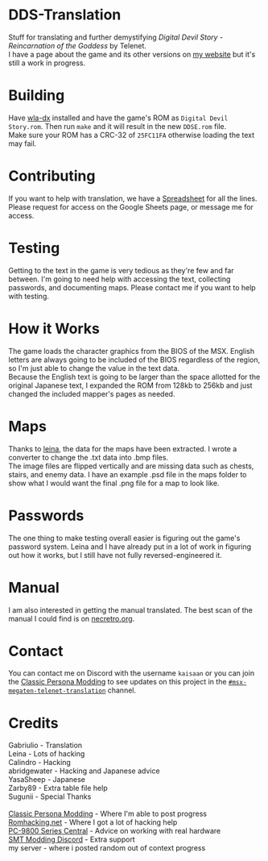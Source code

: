 # DDS-Translation
Stuff for translating and further demystifying *Digital Devil Story - Reincarnation of the Goddess* by Telenet.
<br>I have a page about the game and its other versions on [my website](https://kaisaan.github.io/pages/dds.html) but it's still a work in progress.

# Building
Have [wla-dx](https://github.com/vhelin/wla-dx) installed and have the game's ROM as `Digital Devil Story.rom`. Then run `make` and it will result in the new `DDSE.rom` file.
<br>Make sure your ROM has a CRC-32 of `25FC11FA` otherwise loading the text may fail.

# Contributing
If you want to help with translation, we have a [Spreadsheet](https://docs.google.com/spreadsheets/d/1oDYWFWq-gdgdt5zBz0KaMGqM_4g3SZWNQ_7SA0C65jQ/edit?usp=sharing) for all the lines. 
<br>Please request for access on the Google Sheets page, or message me for access.

# Testing
Getting to the text in the game is very tedious as they're few and far between. I'm going to need help with accessing the text, collecting passwords, and documenting maps. Please contact me if you want to help with testing.

# How it Works
The game loads the character graphics from the BIOS of the MSX. English letters are always going to be included of the BIOS regardless of the region, so I'm just able to change the value in the text data.  
Because the English text is going to be larger than the space allotted for the original Japanese text, I expanded the ROM from 128kb to 256kb and just changed the included mapper's pages as needed.

# Maps
Thanks to [leina](https://github.com/leinacc), the data for the maps have been extracted. I wrote a converter to change the .txt data into .bmp files.
<br>The image files are flipped vertically and are missing data such as chests, stairs, and enemy data. I have an example .psd file in the maps folder to show what I would want the final .png file for a map to look like.

# Passwords
The one thing to make testing overall easier is figuring out the game's password system. Leina and I have already put in a lot of work in figuring out how it works, but I still have not fully reversed-engineered it.

# Manual
I am also interested in getting the manual translated. The best scan of the manual I could find is on [necretro.org](https://retrocdn.net/images/c/ca/Digital_Devil_Story_Megami_Tensei_PC88_Manual.pdf).

# Contact
You can contact me on Discord with the username `kaisaan` or you can join the [Classic Persona Modding](https://discord.gg/ahg9gegCcm) to see updates on this project in the [`#msx-megaten-telenet-translation`](https://discord.com/channels/934828922032504852/1137420237428494336) channel.

# Credits
Gabriulio - Translation<br>
Leina - Lots of hacking<br>
Calindro - Hacking<br>
abridgewater - Hacking and Japanese advice<br>
YasaSheep - Japanese<br>
Zarby89 - Extra table file help<br>
Sugunii - Special Thanks<br>
<br>
[Classic Persona Modding](https://discord.gg/ahg9gegCcm) - Where I'm able to post progress<br>
[Romhacking.net](https://discord.gg/uAufcgz) - Where I got a lot of hacking help<br>
[PC-9800 Series Central](http://discord.gg/j2ns7UQ) - Advice on working with real hardware<br>
[SMT Modding Discord](https://discord.gg/9JGwcwMEkF) - Extra support<br>
my server - where i posted random out of context progress

